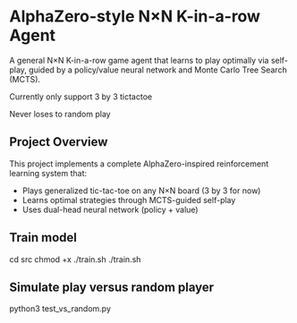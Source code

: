 # AlphaZero-style N×N K-in-a-row Agent

A general N×N K-in-a-row game agent that learns to play optimally via self-play, guided by a policy/value neural network and Monte Carlo Tree Search (MCTS).

Currently only support 3 by 3 tictactoe

Never loses to random play

## Project Overview

This project implements a complete AlphaZero-inspired reinforcement learning system that:
- Plays generalized tic-tac-toe on any N×N board (3 by 3 for now)
- Learns optimal strategies through MCTS-guided self-play
- Uses dual-head neural network (policy + value)

## Train model
cd src
chmod +x ./train.sh
./train.sh

## Simulate play versus random player
python3 test_vs_random.py


